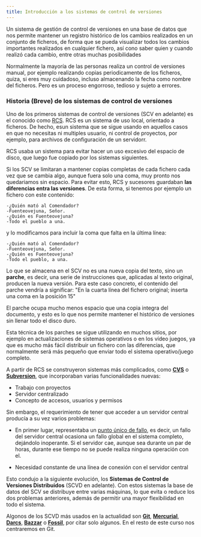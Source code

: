 ```yaml
---
title: Introducción a los sistemas de control de versiones
---
```


Un sistema de gestión de control de versiones en una base de datos que nos
permite mantener un registro histórico de los cambios realizados en un
conjunto de ficheros, de forma que se pueda visualizar todos los cambios
importantes realizados en cualquier fichero, así cono saber quien y cuando
realizó cada cambio, entre otras muchas posibilidades

Normalmente la mayoría de las personas realiza un control de versiones manual,
por ejemplo realizando copias periodicamente de los ficheros, quiza, si eres
muy cuidadoso, incluso almacenando la fecha como nombre del ficheros. Pero es
un proceso engorroso, tedioso y sujeto a errores.

### Historia (Breve) de los sistemas de control de versiones

Uno de los primeros sistemas de control de versiones (SCV en adelante) es el
conocido como [RCS](https://es.wikipedia.org/wiki/Revision_Control_System).
RCS es un sistema de uso local, orientado a ficheros. De hecho, esun sistema
que se sigue usando en aquellos casos en que no necesitas ni multiples usuario,
ni control de proyectos, por ejemplo, para archivos de configuración de un
servidorr.

RCS usaba un sistema para evitar hacer un uso excesivo del espacio de disco,
que luego fue copiado por los sistemas siguientes.

Si los SCV se limitaran a
mantener copias completas de cada fichero cada vez que se cambia algo, aunque
fuera solo una coma, muy pronto nos quedariamos sin espacio. Para evitar esto,
RCS y sucesores guardaban **las diferencias entra las versiones**. De esta
forma, si tenemos por ejemplo un fichero con este contenido:

```
-¿Quién mató al Comendador?
-Fuenteovejuna, Señor.
-¿Quién es Fuenteovejuna?
-Todo el pueblo a una.
```

y lo modificamos para incluir la coma que falta en la última línea:

```
-¿Quién mató al Comendador?
-Fuenteovejuna, Señor.
-¿Quién es Fuenteovejuna?
-Todo el pueblo, a una.
```

Lo que se almacena en el SCV no es una nueva copia del texto, sino un
**parche**, es decir, una serie de instrucciones que, aplicadas al texto
original, producen la nueva versión. Para este caso concreto, el contenido del
parche vendría a significar: "En la cuarta línea del fichero original; inserta
una coma en la posición 15"

El parche ocupa mucho menos espacio que una copia integra del documento, y esto
es lo que nos permite mantener el histórico de versiones sin llenar todo el
disco duro.

Esta técnica de los parches se sigue utilizando en muchos sitios, por ejemplo
en actualizaciones de sistemas operativos o en los vídeo juegos, ya que es mucho
más fácil distribuir un fichero con las diferencias, que normalmente será más
pequeño que enviar todo el sistema operativo/juego completo.

A partir de RCS se construyeron sistemas más complicados, como
**[CVS](https://es.wikipedia.org/wiki/CVS)** o **[Subversion](https://es.wikipedia.org/wiki/Subversion_(software))**, que incorporaban varias funcionalidades nuevas:

- Trabajo con proyectos
- Servidor centralizado
- Concepto de accesos, usuarios y permisos

Sin embargo, el requerimiento de tener que acceder a un servidor central
producía a su vez varios problemas:

- En primer lugar, representaba un [punto único de fallo](https://es.wikipedia.org/wiki/Punto_%C3%BAnico_de_fallo), es decir, un fallo del servidor central ocasiona un fallo global en el sistema completo, dejándolo inoperante. Si el servidor cae, aunque sea durante un par de horas, durante ese tiempo no se puede realiza ninguna operación con el.

- Necesidad constante de una línea de conexión con el servidor central

Esto condujo a la siguiente evolución, los **Sistemas de Control de Versiones
Distribuidos** (SCVD en adelante). Con estos sistemas la base de datos del SCV
se distribuye entre varias máquinas, lo que evita o reduce los dos problemas
anteriores, además de permitir una mayor flexibilidad en todo el sistema.

Algonos de los SCVD más usados en la actualidad son
**[Git](https://es.wikipedia.org/wiki/Git)**,
**[Mercurial](https://es.wikipedia.org/wiki/Mercurial)**,
**[Darcs](https://es.wikipedia.org/wiki/Darcs)**,
**[Bazzar](https://es.wikipedia.org/wiki/Bazaar_(software))** o
**[Fossil](https://es.wikipedia.org/wiki/Fossil_(gesti%C3%B3n_de_configuraci%C3%B3n_de_software))**, por citar solo algunos. En el resto de este curso nos centraremos en Git.

